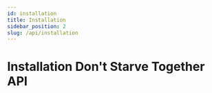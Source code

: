 ```yaml
---
id: installation
title: Installation
sidebar_position: 2
slug: /api/installation
---
```


# Installation Don't Starve Together API